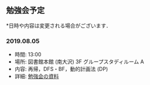 ## 勉強会予定
*日時や内容は変更される場合がございます．

### 2019.08.05
- 時間: 13:00 
- 場所: 図書館本館 (南大沢) 3F グループスタディルーム A
- 内容: 再帰，DFS・BF，動的計画法 (DP)
- 詳細: [勉強会の資料](./README.md)
